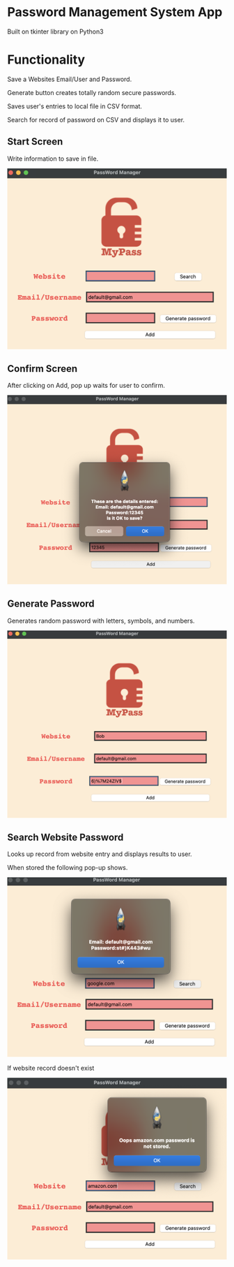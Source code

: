 # Password Management System App

Built on tkinter library on Python3

# Functionality

Save a Websites Email/User and Password.

Generate button creates totally random secure passwords. 

Saves user's entries to local file in CSV format.

Search for record of password on CSV and displays it to user. 


## Start Screen 

Write information to save in file. 

![alt text](./screenshots/main_screen.png)


## Confirm Screen 

After clicking on Add, pop up waits for user to confirm. 

![alt text](./screenshots/confirm_entries.png)


## Generate Password

Generates random password with letters, symbols, and numbers.

![alt text](./screenshots/password.png)

## Search Website Password

Looks up record from website entry and displays results to user.

When stored the following pop-up shows.

![alt text](./screenshots/stored.png)

If website record doesn't exist

![alt text](./screenshots/not_stored.png)
